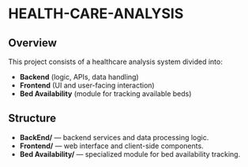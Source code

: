 # HEALTH-CARE-ANALYSIS


## Overview
This project consists of a healthcare analysis system divided into:
- **Backend** (logic, APIs, data handling)
- **Frontend** (UI and user-facing interaction)
- **Bed Availability** (module for tracking available beds)
  

## Structure
- **BackEnd/** — backend services and data processing logic.
- **Frontend/** — web interface and client-side components.
- **Bed Availability/** — specialized module for bed availability tracking.

